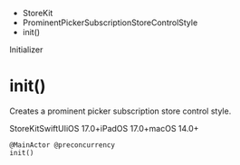 

- StoreKit
- ProminentPickerSubscriptionStoreControlStyle
-  init() 

Initializer

# init()

Creates a prominent picker subscription store control style.

StoreKitSwiftUIiOS 17.0+iPadOS 17.0+macOS 14.0+

``` source
@MainActor @preconcurrency
init()
```


